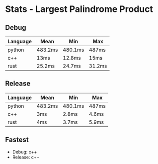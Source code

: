 # Stats - Largest Palindrome Product

## Debug

| Language | Mean    | Min     | Max    |
| -------- | ------- | ------- | ------ |
| python   | 483.2ms | 480.1ms | 487ms  |
| c++      | 13ms    | 12.8ms  | 15ms   |
| rust     | 25.2ms  | 24.7ms  | 31.2ms |

## Release

| Language | Mean    | Min     | Max   |
| -------- | ------- | ------- | ----- |
| python   | 483.2ms | 480.1ms | 487ms |
| c++      | 3ms     | 2.8ms   | 4.6ms |
| rust     | 4ms     | 3.7ms   | 5.9ms |

## Fastest
- Debug: c++
- Release: c++